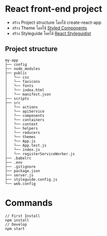 # React front-end project
* สร้าง Project structure โดยใช้ create-react-app
* สร้าง Theme โดยใช้ [Styled Components](https://www.styled-components.com)
* สร้าง Styleguide โดยใช้ [React Styleguidist](https://react-styleguidist.js.org)

## Project structure
```
my-app
├── config
├── node_modules
├── public
│   └── css
│   └── favicons
│   └── fonts
│   └── index.html
│   └── manifest.json
├── scripts
├── src
│   └── actions
│   └── apiService
│   └── components
│   └── containers
│   └── context
│   └── helpers
│   └── reducers
│   └── themes
│   └── App.js
│   └── App.test.js
│   └── index.js
│   └── registerServiceWorker.js
├── .babelrc
├── .env
├── .gitignore
├── package.json
├── server.js
├── styleguide.config.js
└── web.config
```

# Commands
```
// First Install
npm install
// Develop
npm start

```
